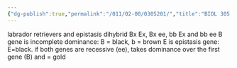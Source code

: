 ```yaml
---
{"dg-publish":true,"permalink":"/011/02-00/0305201/","title":"BIOL 305 — Lab Epistasis","tags":["BIOL305"]}
---
```


labrador retrievers and epistasis
dihybrid
Bx Ex, Bx ee, bb Ex and bb ee
B gene is incomplete dominance: B = black, b = brown
E is epistasis gene: E=black. if both genes are recessive (ee), takes dominance over the first gene (B) and = gold